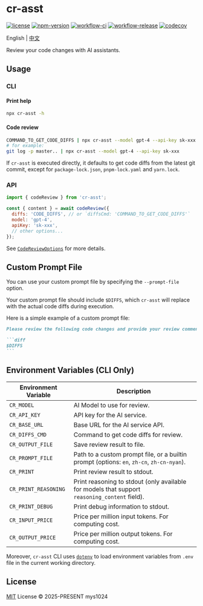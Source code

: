 # cr-asst

[![license](https://img.shields.io/github/license/mys1024/cr-asst)](./LICENSE)
[![npm-version](https://img.shields.io/npm/v/cr-asst?color=%23cb3837)](https://www.npmjs.com/package/cr-asst)
[![workflow-ci](https://img.shields.io/github/actions/workflow/status/mys1024/cr-asst/ci.yml?label=ci)](https://github.com/mys1024/cr-asst/actions/workflows/ci.yml)
[![workflow-release](https://img.shields.io/github/actions/workflow/status/mys1024/cr-asst/release.yml?label=release)](https://github.com/mys1024/cr-asst/actions/workflows/release.yml)
[![codecov](https://codecov.io/gh/mys1024/cr-asst/graph/badge.svg?token=nRaMsQAh1N)](https://codecov.io/gh/mys1024/cr-asst)

English | [中文](./README.zh.md)

Review your code changes with AI assistants.

## Usage

### CLI

#### Print help

```sh
npx cr-asst -h
```

#### Code review

```sh
COMMAND_TO_GET_CODE_DIFFS | npx cr-asst --model gpt-4 --api-key sk-xxx
# for example:
git log -p master.. | npx cr-asst --model gpt-4 --api-key sk-xxx
```

If `cr-asst` is executed directly, it defaults to get code diffs from the latest git commit, except for `package-lock.json`, `pnpm-lock.yaml` and `yarn.lock`.

### API

```javascript
import { codeReview } from 'cr-asst';

const { content } = await codeReview({
  diffs: 'CODE_DIFFS', // or `diffsCmd: 'COMMAND_TO_GET_CODE_DIFFS'`
  model: 'gpt-4',
  apiKey: 'sk-xxx',
  // other options...
});
```

See [`CodeReviewOptions`](./src/types.ts) for more details.

## Custom Prompt File

You can use your custom prompt file by specifying the `--prompt-file` option.

Your custom prompt file should include `$DIFFS`, which `cr-asst` will replace with the actual code diffs during execution.

Here is a simple example of a custom prompt file:

````markdown
Please review the following code changes and provide your review comments:

```diff
$DIFFS
```
````

## Environment Variables (CLI Only)

| Environment Variable | Description                                                                                   |
| -------------------- | --------------------------------------------------------------------------------------------- |
| `CR_MODEL`           | AI Model to use for review.                                                                   |
| `CR_API_KEY`         | API key for the AI service.                                                                   |
| `CR_BASE_URL`        | Base URL for the AI service API.                                                              |
| `CR_DIFFS_CMD`       | Command to get code diffs for review.                                                         |
| `CR_OUTPUT_FILE`     | Save review result to file.                                                                   |
| `CR_PROMPT_FILE`     | Path to a custom prompt file, or a builtin prompt (options: `en`, `zh-cn`, `zh-cn-nyan`).     |
| `CR_PRINT`           | Print review result to stdout.                                                                |
| `CR_PRINT_REASONING` | Print reasoning to stdout (only available for models that support `reasoning_content` field). |
| `CR_PRINT_DEBUG`     | Print debug information to stdout.                                                            |
| `CR_INPUT_PRICE`     | Price per million input tokens. For computing cost.                                           |
| `CR_OUTPUT_PRICE`    | Price per million output tokens. For computing cost.                                          |

Moreover, `cr-asst` CLI uses [`dotenv`](https://www.npmjs.com/package/dotenv) to load environment variables from `.env` file in the current working directory.

## License

[MIT](./LICENSE) License &copy; 2025-PRESENT mys1024
